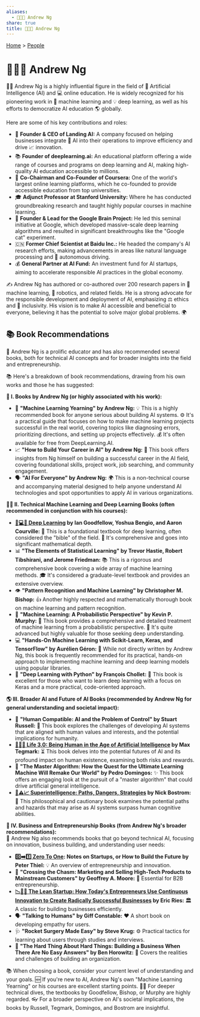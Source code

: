 ```yaml
---
aliases:
  - 👨‍🏫🤖 Andrew Ng
share: true
title: 👨‍🏫🤖 Andrew Ng
---
```

[Home](../index.md) > [People](./index.md)  
# 👨‍🏫🤖 Andrew Ng  
👨‍🏫 Andrew Ng is a highly influential figure in the field of 🤖 Artificial Intelligence (AI) and 💻 online education. He is widely recognized for his pioneering work in 🧠 machine learning and 💡 deep learning, as well as his efforts to democratize AI education 🌎 globally.  
  
Here are some of his key contributions and roles:  
  
* 🚀 **Founder & CEO of Landing AI:** A company focused on helping businesses integrate 🤖 AI into their operations to improve efficiency and drive 📈 innovation.  
* 📚 **Founder of deeplearning.ai:** An educational platform offering a wide range of courses and programs on deep learning and AI, making high-quality AI education accessible to millions.  
* 🏫 **Co-Chairman and Co-Founder of Coursera:** One of the world's largest online learning platforms, which he co-founded to provide accessible education from top universities.  
* 🎓 **Adjunct Professor at Stanford University:** Where he has conducted groundbreaking research and taught highly popular courses in machine learning.  
* 🧠 **Founder & Lead for the Google Brain Project:** He led this seminal initiative at Google, which developed massive-scale deep learning algorithms and resulted in significant breakthroughs like the "Google cat" experiment.  
* 🇨🇳 **Former Chief Scientist at Baidu Inc.:** He headed the company's AI research efforts, making advancements in areas like natural language processing and 🚗 autonomous driving.  
* 💰 **General Partner at AI Fund:** An investment fund for AI startups, aiming to accelerate responsible AI practices in the global economy.  
  
✍️ Andrew Ng has authored or co-authored over 200 research papers in 🧠 machine learning, 🤖 robotics, and related fields. He is a strong advocate for the responsible development and deployment of AI, emphasizing ⚖️ ethics and 🤝 inclusivity. His vision is to make AI accessible and beneficial to everyone, believing it has the potential to solve major global problems. 🌍  
  
## 📚 Book Recommendations  
🧠 Andrew Ng is a prolific educator and has also recommended several books, both for technical AI concepts and for broader insights into the field and entrepreneurship.  
  
📚 Here's a breakdown of book recommendations, drawing from his own works and those he has suggested:  
  
**🤖 I. Books by Andrew Ng (or highly associated with his work):**  
* 🚀 **"Machine Learning Yearning" by Andrew Ng:** 💡 This is a highly recommended book for anyone serious about building AI systems. ⚙️ It's a practical guide that focuses on how to make machine learning projects successful in the real world, covering topics like diagnosing errors, prioritizing directions, and setting up projects effectively. 💰 It's often available for free from DeepLearning.AI.  
* 📈 **"How to Build Your Career in AI" by Andrew Ng:** 💼 This book offers insights from Ng himself on building a successful career in the AI field, covering foundational skills, project work, job searching, and community engagement.  
* 🗣️ **"AI For Everyone" by Andrew Ng:** 🌍 This is a non-technical course and accompanying material designed to help anyone understand AI technologies and spot opportunities to apply AI in various organizations.  
  
**👨‍💻 II. Technical Machine Learning and Deep Learning Books (often recommended in conjunction with his courses):**  
* **[🧠💻🤖 Deep Learning](../books/deep-learning.md) by Ian Goodfellow, Yoshua Bengio, and Aaron Courville:** 📜 This is a foundational textbook for deep learning, often considered the "bible" of the field. 🔬 It's comprehensive and goes into significant mathematical depth.  
* 📊 **"The Elements of Statistical Learning" by Trevor Hastie, Robert Tibshirani, and Jerome Friedman:** 📚 This is a rigorous and comprehensive book covering a wide array of machine learning methods. 🎓 It's considered a graduate-level textbook and provides an extensive overview.  
* 👁️ **"Pattern Recognition and Machine Learning" by Christopher M. Bishop:** 👍 Another highly respected and mathematically thorough book on machine learning and pattern recognition.  
* 🧠 **"Machine Learning: A Probabilistic Perspective" by Kevin P. Murphy:** 🔬 This book provides a comprehensive and detailed treatment of machine learning from a probabilistic perspective. 🤯 It's quite advanced but highly valuable for those seeking deep understanding.  
* 💻 **"Hands-On Machine Learning with Scikit-Learn, Keras, and TensorFlow" by Aurélien Géron:** 👐 While not directly written by Andrew Ng, this book is frequently recommended for its practical, hands-on approach to implementing machine learning and deep learning models using popular libraries.  
* 🐍 **"Deep Learning with Python" by François Chollet:** 🐍 This book is excellent for those who want to learn deep learning with a focus on Keras and a more practical, code-oriented approach.  
  
**🌎 III. Broader AI and Future of AI Books (recommended by Andrew Ng for general understanding and societal impact):**  
* 🤝 **"Human Compatible: AI and the Problem of Control" by Stuart Russell:** 🤔 This book explores the challenges of developing AI systems that are aligned with human values and interests, and the potential implications for humanity.  
* **[🧬👥💾 Life 3.0: Being Human in the Age of Artificial Intelligence](../books/life-3-0.md) by Max Tegmark:** ⏳ This book delves into the potential futures of AI and its profound impact on human existence, examining both risks and rewards.  
* 🎯 **"The Master Algorithm: How the Quest for the Ultimate Learning Machine Will Remake Our World" by Pedro Domingos:** ✨ This book offers an engaging look at the pursuit of a "master algorithm" that could drive artificial general intelligence.  
* **[🤖⚠️📈 Superintelligence: Paths, Dangers, Strategies](../books/superintelligence-paths-dangers-strategies.md) by Nick Bostrom:** 📜 This philosophical and cautionary book examines the potential paths and hazards that may arise as AI systems surpass human cognitive abilities.  
  
**🏢 IV. Business and Entrepreneurship Books (from Andrew Ng's broader recommendations):**  
👔 Andrew Ng also recommends books that go beyond technical AI, focusing on innovation, business building, and understanding user needs:  
  
* **[0️⃣➡️1️⃣ Zero To One](../books/zero-to-one.md): Notes on Startups, or How to Build the Future by Peter Thiel:** 💡 An overview of entrepreneurship and innovation.  
* 🌉 **"Crossing the Chasm: Marketing and Selling High-Tech Products to Mainstream Customers" by Geoffrey A. Moore:** 💼 Essential for B2B entrepreneurship.  
* **[📉🧪🚀 The Lean Startup: How Today's Entrepreneurs Use Continuous Innovation to Create Radically Successful Businesses](../books/the-lean-startup.md) by Eric Ries:** 🏛️ A classic for building businesses efficiently.  
* 🗣️ **"Talking to Humans" by Giff Constable:** ❤️ A short book on developing empathy for users.  
* 🩺 **"Rocket Surgery Made Easy" by Steve Krug:** ⚙️ Practical tactics for learning about users through studies and interviews.  
* 🤕 **"The Hard Thing About Hard Things: Building a Business When There Are No Easy Answers" by Ben Horowitz:** 🏢 Covers the realities and challenges of building an organization.  
  
📚 When choosing a book, consider your current level of understanding and your goals. 🆕 If you're new to AI, Andrew Ng's own "Machine Learning Yearning" or his courses are excellent starting points. 🏊‍♀️ For deeper technical dives, the textbooks by Goodfellow, Bishop, or Murphy are highly regarded. 👓 For a broader perspective on AI's societal implications, the books by Russell, Tegmark, Domingos, and Bostrom are insightful.